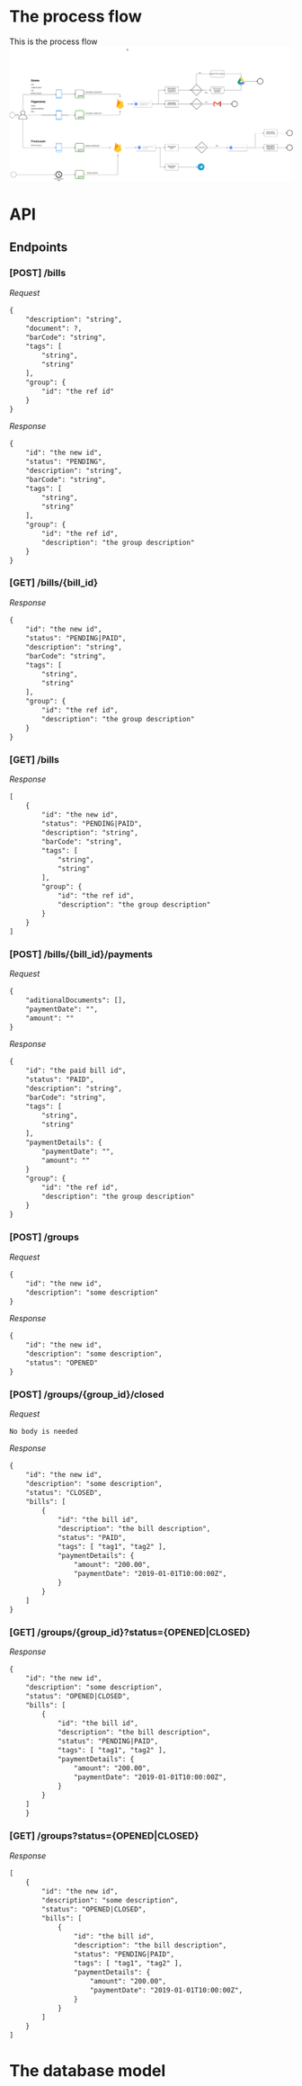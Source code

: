 # The process flow
This is the process flow
![Screenshot](documentation/flow-diagram.png "Title")

# API

## Endpoints
### [POST] /bills
*Request*
```
{
    "description": "string",
    "document": ?,
    "barCode": "string",
    "tags": [
        "string",
        "string"
    ],
    "group": {
        "id": "the ref id"
    }
}
```
*Response*
```
{
    "id": "the new id",
    "status": "PENDING",
    "description": "string",
    "barCode": "string",
    "tags": [
        "string",
        "string"
    ],
    "group": {
        "id": "the ref id",
        "description": "the group description"
    }
}
```

### [GET] /bills/{bill_id}
*Response*
```
{
    "id": "the new id",
    "status": "PENDING|PAID",
    "description": "string",
    "barCode": "string",
    "tags": [
        "string",
        "string"
    ],
    "group": {
        "id": "the ref id",
        "description": "the group description"
    }
}
```

### [GET] /bills
*Response*
```
[
    {
        "id": "the new id",
        "status": "PENDING|PAID",
        "description": "string",
        "barCode": "string",
        "tags": [
            "string",
            "string"
        ],
        "group": {
            "id": "the ref id",
            "description": "the group description"
        }
    }
]
```

### [POST] /bills/{bill_id}/payments
*Request*
```
{
    "aditionalDocuments": [],
    "paymentDate": "",
    "amount": ""
}
```
*Response*
```
{
    "id": "the paid bill id",
    "status": "PAID",
    "description": "string",
    "barCode": "string",
    "tags": [
        "string",
        "string"
    ],
    "paymentDetails": {
        "paymentDate": "",
        "amount": ""
    }
    "group": {
        "id": "the ref id",
        "description": "the group description"
    }
}
```

### [POST] /groups
*Request*
```
{
    "id": "the new id",
    "description": "some description"
}
```
*Response*
```
{
    "id": "the new id",
    "description": "some description",
    "status": "OPENED"
}
```

### [POST] /groups/{group_id}/closed
*Request*
```
No body is needed
```
*Response*
```
{
    "id": "the new id",
    "description": "some description",
    "status": "CLOSED",
    "bills": [
        {
            "id": "the bill id",
            "description": "the bill description",
            "status": "PAID",
            "tags": [ "tag1", "tag2" ],
            "paymentDetails": {
                "amount": "200.00",
                "paymentDate": "2019-01-01T10:00:00Z",
            }
        }
    ]
}
```

### [GET] /groups/{group_id}?status={OPENED|CLOSED}
*Response*
```
{
    "id": "the new id",
    "description": "some description",
    "status": "OPENED|CLOSED",
    "bills": [
        {
            "id": "the bill id",
            "description": "the bill description",
            "status": "PENDING|PAID",
            "tags": [ "tag1", "tag2" ],
            "paymentDetails": {
                "amount": "200.00",
                "paymentDate": "2019-01-01T10:00:00Z",
            }
        }
    ]
    }
```


### [GET] /groups?status={OPENED|CLOSED}
*Response*
```
[
    {
        "id": "the new id",
        "description": "some description",
        "status": "OPENED|CLOSED",
        "bills": [
            {
                "id": "the bill id",
                "description": "the bill description",
                "status": "PENDING|PAID",
                "tags": [ "tag1", "tag2" ],
                "paymentDetails": {
                    "amount": "200.00",
                    "paymentDate": "2019-01-01T10:00:00Z",
                }
            }
        ]
    }
]
```

# The database model